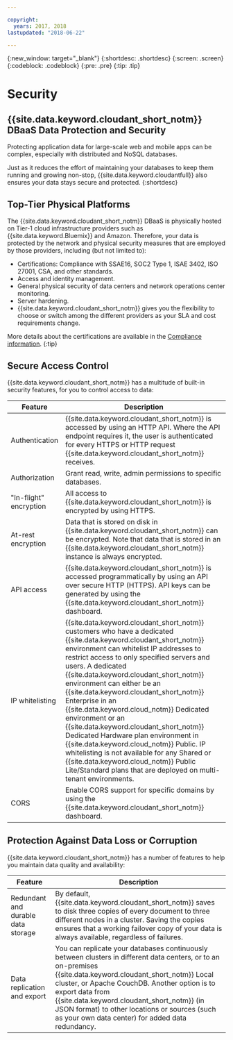 ```yaml
---

copyright:
  years: 2017, 2018
lastupdated: "2018-06-22"

---
```


{:new_window: target="_blank"}
{:shortdesc: .shortdesc}
{:screen: .screen}
{:codeblock: .codeblock}
{:pre: .pre}
{:tip: .tip}

<!-- Acrolinx: 2017-04-28 -->

# Security

## {{site.data.keyword.cloudant_short_notm}} DBaaS Data Protection and Security

Protecting application data for large-scale web and mobile apps can be complex,
especially with distributed and NoSQL databases.

Just as it reduces the effort of maintaining your databases
to keep them running and growing non-stop,
{{site.data.keyword.cloudantfull}} also ensures your data stays secure and protected.
{:shortdesc}

## Top-Tier Physical Platforms

The {{site.data.keyword.cloudant_short_notm}} DBaaS is
physically hosted on Tier-1 cloud infrastructure providers such as
{{site.data.keyword.Bluemix}} and Amazon.
Therefore,
your data is protected by the network and physical security measures that are employed by those providers,
including (but not limited to):

- Certifications: Compliance with SSAE16, SOC2 Type 1, ISAE 3402, ISO 27001, CSA, and other standards.
- Access and identity management.
- General physical security of data centers and network operations center monitoring.
- Server hardening.
- {{site.data.keyword.cloudant_short_notm}} gives you the flexibility to
  choose or switch among the different providers
  as your SLA and cost requirements change.

More details about the certifications are available in the [Compliance information](compliance.html).
{:tip}

## Secure Access Control

{{site.data.keyword.cloudant_short_notm}} has a multitude of built-in security features,
for you to control access to data:

Feature | Description
--------|------------
Authentication | {{site.data.keyword.cloudant_short_notm}} is accessed by using an HTTP API. Where the API endpoint requires it, the user is authenticated for every HTTPS or HTTP request {{site.data.keyword.cloudant_short_notm}} receives.
Authorization | Grant read, write, admin permissions to specific databases.
"In-flight" encryption | All access to {{site.data.keyword.cloudant_short_notm}} is encrypted by using HTTPS.
At-rest encryption | Data that is stored on disk in {{site.data.keyword.cloudant_short_notm}} can be encrypted. Note that data that is stored in an {{site.data.keyword.cloudant_short_notm}} instance is always encrypted.
API access | {{site.data.keyword.cloudant_short_notm}} is accessed programmatically by using an API over secure HTTP (HTTPS). API keys can be generated by using the {{site.data.keyword.cloudant_short_notm}} dashboard.
IP whitelisting | {{site.data.keyword.cloudant_short_notm}} customers who have a dedicated {{site.data.keyword.cloudant_short_notm}} environment can whitelist IP addresses to restrict access to only specified servers and users. A dedicated {{site.data.keyword.cloudant_short_notm}} environment can either be an {{site.data.keyword.cloudant_short_notm}} Enterprise in an {{site.data.keyword.cloud_notm}} Dedicated environment or an {{site.data.keyword.cloudant_short_notm}} Dedicated Hardware plan environment in {{site.data.keyword.cloud_notm}} Public. IP whitelisting is not available for any Shared or {{site.data.keyword.cloud_notm}} Public Lite/Standard plans that are deployed on multi-tenant environments.
CORS | Enable CORS support for specific domains by using the {{site.data.keyword.cloudant_short_notm}} dashboard.

<!--
> **Note**: Your data is visible to the {{site.data.keyword.cloudant_short_notm}} 
> worldwide team. If you don’t 
> want our team to see your data, encrypt it before sending it to 
> {{site.data.keyword.IBM_notm}}, and avoid leaking 
> data into your document `_id` and any attachment file names. In addition, 
> when you send personal data, you must use HTTPS to ensure that it is sent securely. 
> HTTP is no longer supported.  

> **Warning**: You are responsible for verifying that 
> {{site.data.keyword.cloudant_short_notm}} can be used to store 
> your data. You must also make sure that your data does not violate applicable 
> data protection laws or any regulations that require security measures 
> beyond those specified in the {{site.data.keyword.cloudant_short_notm}} 
> system requirements and {{site.data.keyword.cloud_notm}} Services terms. You must 
> verify that the security requirements are appropriate for any personal data 
> that is processed. If you are unsure, or intend to store data that is 
> beyond the scope of the {{site.data.keyword.cloudant_short_notm}} terms and conditions, 
> you must get approval from {{site.data.keyword.IBM_notm}} to ensure that it is 
> appropriate for {{site.data.keyword.cloudant_short_notm}} to store your data.
-->

## Protection Against Data Loss or Corruption

{{site.data.keyword.cloudant_short_notm}} has a number of features
to help you maintain data quality and availability:

Feature | Description
--------|------------
Redundant and durable data storage | By default, {{site.data.keyword.cloudant_short_notm}} saves to disk three copies of every document to three different nodes in a cluster. Saving the copies ensures that a working failover copy of your data is always available, regardless of failures.
Data replication and export | You can replicate your databases continuously between clusters in different data centers, or to an on-premises {{site.data.keyword.cloudant_short_notm}} Local cluster, or Apache CouchDB. Another option is to export data from {{site.data.keyword.cloudant_short_notm}} (in JSON format) to other locations or sources (such as your own data center) for added data redundancy.
